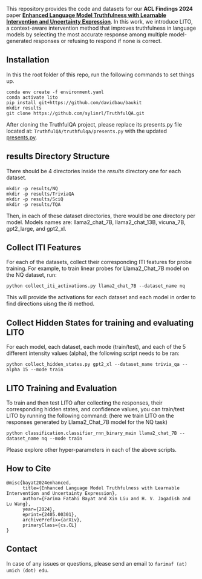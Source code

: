 This repository provides the code and datasets for our **ACL Findings 2024** paper [**Enhanced Language Model Truthfulness
with Learnable Intervention and Uncertainty Expression**](https://aclanthology.org/2024.findings-acl.737/). In this work, we introduce LITO, a context-aware intervention method that improves truthfulness in language models by selecting the most accurate response among multiple model-generated responses or refusing to respond if none is correct.
## Installation
In this the root folder of this repo, run the following commands to set things up.
```
conda env create -f environment.yaml
conda activate lito
pip install git+https://github.com/davidbau/baukit
mkdir results
git clone https://github.com/sylinrl/TruthfulQA.git
````

After cloning the TruthfulQA project, please replace its presents.py file located at: `TruthfulQA/truthfulqa/presents.py` with the updated [presents.py](https://github.com/launchnlp/LITO/tree/main/scripts/presets.py).

## results Directory Structure
There should be 4 directories inside the *results* directory one for each dataset. 
```
mkdir -p results/NQ
mkdir -p results/TriviaQA
mkdir -p results/SciQ
mkdir -p results/TQA 
````
Then, in each of these dataset directories, there would be one directory per model. Models names are: llama2_chat_7B, llama2_chat_13B, vicuna_7B, gpt2_large, and gpt2_xl.    

## Collect ITI Features
For each of the datasets, collect their corresponding ITI features for probe training. For example, to train linear probes for Llama2_Chat_7B model on the NQ dataset, run:
```
python collect_iti_activations.py llama2_chat_7B --dataset_name nq
```
This will provide the activations for each dataset and each model in order to find directions uisng the iti method. 


## Collect Hidden States for training and evaluating LITO
For each model, each dataset, each mode (train/test), and each of the 5 different intensity values (alpha), the following script needs to be ran:

```
python collect_hidden_states.py gpt2_xl --dataset_name trivia_qa --alpha 15 --mode train
```

## LITO Training and Evaluation

To train and then test LITO after collecting the responses, their corresponding hidden states, and confidence values, you can train/test LITO by running the following command: (here we train LITO on the responses generated by Llama2_Chat_7B model for the NQ task)

```
python classification.classifier_rnn_binary_main llama2_chat_7B --dataset_name nq --mode train
```

Please explore other hyper-parameters in each of the above scripts. 

## How to Cite 
```
@misc{bayat2024enhanced,
      title={Enhanced Language Model Truthfulness with Learnable Intervention and Uncertainty Expression}, 
      author={Farima Fatahi Bayat and Xin Liu and H. V. Jagadish and Lu Wang},
      year={2024},
      eprint={2405.00301},
      archivePrefix={arXiv},
      primaryClass={cs.CL}
}
```

## Contact
In case of any issues or questions, please send an email to ```farimaf (at) umich (dot) edu```.
